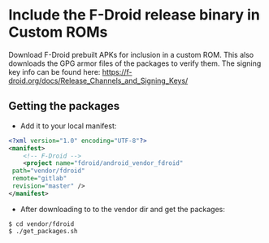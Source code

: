# Include the F-Droid release binary in Custom ROMs

Download F-Droid prebuilt APKs for inclusion in a custom ROM.  This
also downloads the GPG armor files of the packages to verify them. The
signing key info can be found here:
<https://f-droid.org/docs/Release_Channels_and_Signing_Keys/>

Getting the packages
--------------------

* Add it to your local manifest:
```xml
<?xml version="1.0" encoding="UTF-8"?>
<manifest>
    <!-- F-Droid -->
    <project name="fdroid/android_vendor_fdroid"
 path="vendor/fdroid"
 remote="gitlab"
 revision="master" />
</manifest>
```

* After downloading to to the vendor dir and get the packages:
```console
$ cd vendor/fdroid
$ ./get_packages.sh
```
